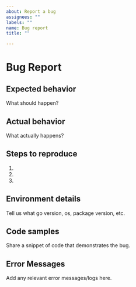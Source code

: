 ```yaml
---
about: Report a bug
assignees: ""
labels: ""
name: Bug report
title: ""

---
```


# Bug Report

## Expected behavior

What should happen?

## Actual behavior

What actually happens?

## Steps to reproduce

1. 
1. 
1. 


## Environment details

Tell us what go version, os, package version, etc.

## Code samples

Share a snippet of code that demonstrates the bug.

## Error Messages

Add any relevant error messages/logs here.
